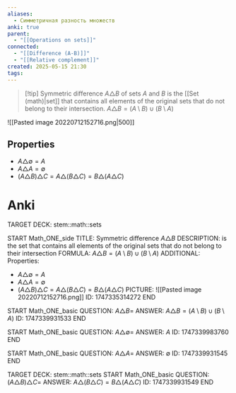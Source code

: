 ```yaml
---
aliases:
  - Симметричная разность множеств
anki: true
parent:
  - "[[Operations on sets]]"
connected:
  - "[[Difference (A-B)]]"
  - "[[Relative complement]]"
created: 2025-05-15 21:30
tags:
---
```


> [!tip] Symmetric difference $A \triangle B$ of sets $A$ and $B$
> is the [[Set (math)|set]] that contains all elements of the original sets that do not belong to their intersection.
>$A \triangle B = (A \setminus B) \cup (B \setminus A)$


![[Pasted image 20220712152716.png|500]]

## Properties
- $A \triangle \emptyset = A$
- $A \triangle A = \emptyset$
- $(A\triangle B)\triangle C = A\triangle(B\triangle C) = B\triangle(A\triangle C)$

# Anki
TARGET DECK: stem::math::sets

START
Math_ONE_side
TITLE: Symmetric difference $A \triangle B$
DESCRIPTION: is the set that contains all elements of the original sets that do not belong to their intersection
FORMULA: $A \triangle B = (A \setminus B) \cup (B \setminus A)$
ADDITIONAL: Properties:
- $A \triangle \emptyset = A$
- $A \triangle A = \emptyset$
- $(A\triangle B)\triangle C = A\triangle(B\triangle C) = B\triangle(A\triangle C)$
PICTURE: ![[Pasted image 20220712152716.png]]
ID: 1747335314272
END

START
Math_ONE_basic
QUESTION: $A \triangle B =$
ANSWER: $A \triangle B = (A \setminus B) \cup (B \setminus A)$
ID: 1747339931533
END

START
Math_ONE_basic
QUESTION: $A \triangle \emptyset =$
ANSWER: $A$
ID: 1747339983760
END

START
Math_ONE_basic
QUESTION: $A \triangle A =$
ANSWER: $\emptyset$
ID: 1747339931545
END

TARGET DECK: stem::math::sets
START
Math_ONE_basic
QUESTION: $(A\triangle B)\triangle C =$
ANSWER: $A\triangle(B\triangle C) = B\triangle(A\triangle C)$
ID: 1747339931549
END

